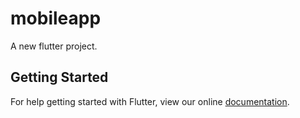 # mobileapp

A new flutter project.

## Getting Started

For help getting started with Flutter, view our online
[documentation](http://flutter.io/).
